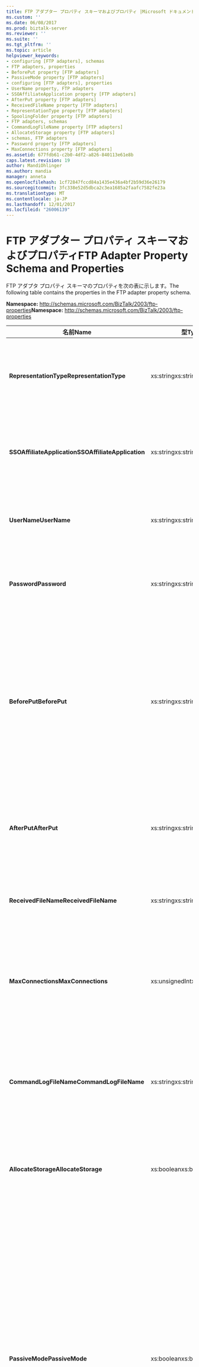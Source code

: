 ```yaml
---
title: FTP アダプター プロパティ スキーマおよびプロパティ |Microsoft ドキュメント
ms.custom: ''
ms.date: 06/08/2017
ms.prod: biztalk-server
ms.reviewer: ''
ms.suite: ''
ms.tgt_pltfrm: ''
ms.topic: article
helpviewer_keywords:
- configuring [FTP adapters], schemas
- FTP adapters, properties
- BeforePut property [FTP adapters]
- PassiveMode property [FTP adapters]
- configuring [FTP adapters], properties
- UserName property, FTP adapters
- SSOAffiliateApplication property [FTP adapters]
- AfterPut property [FTP adapters]
- ReceivedFileName property [FTP adapters]
- RepresentationType property [FTP adapters]
- SpoolingFolder property [FTP adapters]
- FTP adapters, schemas
- CommandLogFileName property [FTP adapters]
- AllocateStorage property [FTP adapters]
- schemas, FTP adapters
- Password property [FTP adapters]
- MaxConnections property [FTP adapters]
ms.assetid: 677fdb61-c2b0-4df2-a826-840113e61e8b
caps.latest.revision: 19
author: MandiOhlinger
ms.author: mandia
manager: anneta
ms.openlocfilehash: 1cf72847fccd84a1435e436a4bf2b59d36e26179
ms.sourcegitcommit: 3fc338e52d5dbca2c3ea1685a2faafc7582fe23a
ms.translationtype: MT
ms.contentlocale: ja-JP
ms.lasthandoff: 12/01/2017
ms.locfileid: "26006139"
---
```

# <a name="ftp-adapter-property-schema-and-properties"></a><span data-ttu-id="23c93-102">FTP アダプター プロパティ スキーマおよびプロパティ</span><span class="sxs-lookup"><span data-stu-id="23c93-102">FTP Adapter Property Schema and Properties</span></span>
<span data-ttu-id="23c93-103">FTP アダプタ プロパティ スキーマのプロパティを次の表に示します。</span><span class="sxs-lookup"><span data-stu-id="23c93-103">The following table contains the properties in the FTP adapter property schema.</span></span>  
  
 <span data-ttu-id="23c93-104">**Namespace:** http://schemas.microsoft.com/BizTalk/2003/ftp-properties</span><span class="sxs-lookup"><span data-stu-id="23c93-104">**Namespace:** http://schemas.microsoft.com/BizTalk/2003/ftp-properties</span></span>  
  
|<span data-ttu-id="23c93-105">名前</span><span class="sxs-lookup"><span data-stu-id="23c93-105">Name</span></span>|<span data-ttu-id="23c93-106">型</span><span class="sxs-lookup"><span data-stu-id="23c93-106">Type</span></span>|<span data-ttu-id="23c93-107">Description</span><span class="sxs-lookup"><span data-stu-id="23c93-107">Description</span></span>|  
|----------|----------|-----------------|  
|<span data-ttu-id="23c93-108">**RepresentationType**</span><span class="sxs-lookup"><span data-stu-id="23c93-108">**RepresentationType**</span></span>|<span data-ttu-id="23c93-109">xs:string</span><span class="sxs-lookup"><span data-stu-id="23c93-109">xs:string</span></span>|<span data-ttu-id="23c93-110">FTP アダプタによって送信されるデータの形式を指定します。</span><span class="sxs-lookup"><span data-stu-id="23c93-110">Specifies how the FTP adapter sends data.</span></span><br /><br /> <span data-ttu-id="23c93-111">**有効な値:** バイナリまたは ASCII</span><span class="sxs-lookup"><span data-stu-id="23c93-111">**Valid values:** binary or ASCII</span></span>|  
|<span data-ttu-id="23c93-112">**SSOAffiliateApplication**</span><span class="sxs-lookup"><span data-stu-id="23c93-112">**SSOAffiliateApplication**</span></span>|<span data-ttu-id="23c93-113">xs:string</span><span class="sxs-lookup"><span data-stu-id="23c93-113">xs:string</span></span>|<span data-ttu-id="23c93-114">FTP 送信ポートで使用するエンタープライズ シングル サインオン関連アプリケーションを指定します。</span><span class="sxs-lookup"><span data-stu-id="23c93-114">Specifies the Enterprise Single Sign-On affiliate application to use on the FTP send port.</span></span>|  
|<span data-ttu-id="23c93-115">**UserName**</span><span class="sxs-lookup"><span data-stu-id="23c93-115">**UserName**</span></span>|<span data-ttu-id="23c93-116">xs:string</span><span class="sxs-lookup"><span data-stu-id="23c93-116">xs:string</span></span>|<span data-ttu-id="23c93-117">メッセージの送信時に FTP サーバーにログオンするユーザーの名前を指定します。</span><span class="sxs-lookup"><span data-stu-id="23c93-117">Specifies the user name to log on to the FTP server when sending messages.</span></span>|  
|<span data-ttu-id="23c93-118">**Password**</span><span class="sxs-lookup"><span data-stu-id="23c93-118">**Password**</span></span>|<span data-ttu-id="23c93-119">xs:string</span><span class="sxs-lookup"><span data-stu-id="23c93-119">xs:string</span></span>|<span data-ttu-id="23c93-120">メッセージの送信時に FTP サーバーへのログオンに使用するパスワードを指定します。</span><span class="sxs-lookup"><span data-stu-id="23c93-120">Specifies the password to use when logging on to the FTP server when sending messages.</span></span>|  
|<span data-ttu-id="23c93-121">**BeforePut**</span><span class="sxs-lookup"><span data-stu-id="23c93-121">**BeforePut**</span></span>|<span data-ttu-id="23c93-122">xs:string</span><span class="sxs-lookup"><span data-stu-id="23c93-122">xs:string</span></span>|<span data-ttu-id="23c93-123">ファイルの PUT コマンドの前に実行する FTP コマンドを指定します。たとえば、FTP サーバーの既定値を変更するコマンドなどがあります。</span><span class="sxs-lookup"><span data-stu-id="23c93-123">Specifies the FTP commands to run before the file PUT, such as commands to change default values on the FTP server.</span></span> <span data-ttu-id="23c93-124">コマンドの区切りにはセミコロン (;) を使用します。</span><span class="sxs-lookup"><span data-stu-id="23c93-124">Separate commands with a semicolon (;).</span></span> <span data-ttu-id="23c93-125">ファイルを開くコマンドは必要ありません。</span><span class="sxs-lookup"><span data-stu-id="23c93-125">No open command is required.</span></span>|  
|<span data-ttu-id="23c93-126">**AfterPut**</span><span class="sxs-lookup"><span data-stu-id="23c93-126">**AfterPut**</span></span>|<span data-ttu-id="23c93-127">xs:string</span><span class="sxs-lookup"><span data-stu-id="23c93-127">xs:string</span></span>|<span data-ttu-id="23c93-128">ファイル PUT の後に実行する FTP コマンドを指定します。</span><span class="sxs-lookup"><span data-stu-id="23c93-128">Specifies the FTP commands to run after the file PUT.</span></span> <span data-ttu-id="23c93-129">コマンドの区切りにはセミコロン (;) を使用します。</span><span class="sxs-lookup"><span data-stu-id="23c93-129">Separate commands with a semicolon (;).</span></span>|  
|<span data-ttu-id="23c93-130">**ReceivedFileName**</span><span class="sxs-lookup"><span data-stu-id="23c93-130">**ReceivedFileName**</span></span>|<span data-ttu-id="23c93-131">xs:string</span><span class="sxs-lookup"><span data-stu-id="23c93-131">xs:string</span></span>|<span data-ttu-id="23c93-132">FTP アダプタがメッセージを読み取るファイルの完全な名前を指定します。</span><span class="sxs-lookup"><span data-stu-id="23c93-132">Specifies the full name of the file from which the FTP adapter reads the message.</span></span>|  
|<span data-ttu-id="23c93-133">**MaxConnections**</span><span class="sxs-lookup"><span data-stu-id="23c93-133">**MaxConnections**</span></span>|<span data-ttu-id="23c93-134">xs:unsignedInt</span><span class="sxs-lookup"><span data-stu-id="23c93-134">xs:unsignedInt</span></span>|<span data-ttu-id="23c93-135">サーバーに対して同時に開くことができる FTP 接続の最大数を指定します。</span><span class="sxs-lookup"><span data-stu-id="23c93-135">Specifies the maximum number of concurrent FTP connections that can be opened to the server.</span></span> <span data-ttu-id="23c93-136">値 0 を指定した場合、接続は制限されません。</span><span class="sxs-lookup"><span data-stu-id="23c93-136">A value of 0 means no limit.</span></span>|  
|<span data-ttu-id="23c93-137">**CommandLogFileName**</span><span class="sxs-lookup"><span data-stu-id="23c93-137">**CommandLogFileName**</span></span>|<span data-ttu-id="23c93-138">xs:string</span><span class="sxs-lookup"><span data-stu-id="23c93-138">xs:string</span></span>|<span data-ttu-id="23c93-139">FTP 経由でファイルを送受信したときに発生したエラー状態の診断に使用できるログ ファイルのコピーを保存する場所を指定します。</span><span class="sxs-lookup"><span data-stu-id="23c93-139">Specifies the location to save a copy of a log file that can be used to diagnose error conditions when sending or receiving files through FTP.</span></span>|  
|<span data-ttu-id="23c93-140">**AllocateStorage**</span><span class="sxs-lookup"><span data-stu-id="23c93-140">**AllocateStorage**</span></span>|<span data-ttu-id="23c93-141">xs:boolean</span><span class="sxs-lookup"><span data-stu-id="23c93-141">xs:boolean</span></span>|<span data-ttu-id="23c93-142">BizTalk Server では、このオプションは廃止されており、このプロパティの使用はお勧めします。</span><span class="sxs-lookup"><span data-stu-id="23c93-142">This option is deprecated in BizTalk Server and use of this property is discouraged.</span></span>|  
|<span data-ttu-id="23c93-143">**PassiveMode**</span><span class="sxs-lookup"><span data-stu-id="23c93-143">**PassiveMode**</span></span>|<span data-ttu-id="23c93-144">xs:boolean</span><span class="sxs-lookup"><span data-stu-id="23c93-144">xs:boolean</span></span>|<span data-ttu-id="23c93-145">FTP サーバーへのアダプターの接続モードを指定します。</span><span class="sxs-lookup"><span data-stu-id="23c93-145">Specifies the mode in which the adapter connects to the FTP server.</span></span><br /><br /> <span data-ttu-id="23c93-146">アクティブ モードでは、FTP アダプターによって開かれたポートに FTP サーバーが接続します。</span><span class="sxs-lookup"><span data-stu-id="23c93-146">In active mode, the FTP server connects to a port opened by the FTP adapter.</span></span> <span data-ttu-id="23c93-147">パッシブ モードでは、FTP サーバーによって開かれたポートに FTP アダプターが接続します。</span><span class="sxs-lookup"><span data-stu-id="23c93-147">In passive mode, the FTP adapter connects to a port opened by the FTP server.</span></span><br /><br /> <span data-ttu-id="23c93-148">場合**PassiveMode**は、アダプターがアクティブ モードを使用して FTP サーバーに接続し、false を指定します。</span><span class="sxs-lookup"><span data-stu-id="23c93-148">If **PassiveMode** is false then the adapter connects to the FTP server using Active mode.</span></span> <span data-ttu-id="23c93-149">このプロパティの既定値は False です。</span><span class="sxs-lookup"><span data-stu-id="23c93-149">The default value for this property is false.</span></span>|  
|<span data-ttu-id="23c93-150">**SpoolingFolder**</span><span class="sxs-lookup"><span data-stu-id="23c93-150">**SpoolingFolder**</span></span>|<span data-ttu-id="23c93-151">xs:string</span><span class="sxs-lookup"><span data-stu-id="23c93-151">xs:string</span></span>|<span data-ttu-id="23c93-152">FTP サーバーの一時フォルダの場所を指定します。</span><span class="sxs-lookup"><span data-stu-id="23c93-152">Specifies the location for a temporary folder on the FTP server.</span></span> <span data-ttu-id="23c93-153">このフォルダは、転送エラーの修復に使用されます。</span><span class="sxs-lookup"><span data-stu-id="23c93-153">You use this to ensure recovery from a transfer failure.</span></span>|  
|<span data-ttu-id="23c93-154">**UseSsl**</span><span class="sxs-lookup"><span data-stu-id="23c93-154">**UseSsl**</span></span>|<span data-ttu-id="23c93-155">xs:boolean</span><span class="sxs-lookup"><span data-stu-id="23c93-155">xs:boolean</span></span>|<span data-ttu-id="23c93-156">FTPS サーバーとの通信で FTP アダプターが強制的に SSL を使用するかどうかを指定します。</span><span class="sxs-lookup"><span data-stu-id="23c93-156">Specifies whether the FTP adapter must use SSL to communicate with the FTPS server.</span></span>|  
|<span data-ttu-id="23c93-157">**UseDataProtection**</span><span class="sxs-lookup"><span data-stu-id="23c93-157">**UseDataProtection**</span></span>|<span data-ttu-id="23c93-158">xs:boolean</span><span class="sxs-lookup"><span data-stu-id="23c93-158">xs:boolean</span></span>|<span data-ttu-id="23c93-159">ファイル転送に SSL 暗号化を使用するかどうかを指定します。</span><span class="sxs-lookup"><span data-stu-id="23c93-159">Specifies whether SSL encryption is used for file transfers.</span></span> <span data-ttu-id="23c93-160">FTPS サーバーとの間でデータ ファイルを送受信する場合にアダプターで強制的に SSL 暗号化を使用する場合は True を選択します。</span><span class="sxs-lookup"><span data-stu-id="23c93-160">Choose true if the adapter must use SSL encryption when it sends and receives data files from the FTPS server.</span></span> <span data-ttu-id="23c93-161">アダプターがデータ ファイルをプレーンテキストで送受信する場合は False を選択します。</span><span class="sxs-lookup"><span data-stu-id="23c93-161">Choose false for the adapter to send and receive data files as plaintext.</span></span>|  
|<span data-ttu-id="23c93-162">**FtpsConnectionMode**</span><span class="sxs-lookup"><span data-stu-id="23c93-162">**FtpsConnectionMode**</span></span>|<span data-ttu-id="23c93-163">xs:string</span><span class="sxs-lookup"><span data-stu-id="23c93-163">xs:string</span></span>|<span data-ttu-id="23c93-164">FTPS サーバーに対する SSL 接続のモードを指定します。</span><span class="sxs-lookup"><span data-stu-id="23c93-164">Specifies the mode of SSL connection made to the FTPS server.</span></span><br /><br /> <span data-ttu-id="23c93-165">**有効な値:** 暗黙的または明示的な</span><span class="sxs-lookup"><span data-stu-id="23c93-165">**Valid Values:** Implicit or Explicit</span></span>|  
|<span data-ttu-id="23c93-166">**ClientCertificateHash**</span><span class="sxs-lookup"><span data-stu-id="23c93-166">**ClientCertificateHash**</span></span>|<span data-ttu-id="23c93-167">xs:string</span><span class="sxs-lookup"><span data-stu-id="23c93-167">xs:string</span></span>|<span data-ttu-id="23c93-168">SSL (Secure Sockets Layer) のネゴシエーションで使用する必要のあるクライアント証明書の SHA1 ハッシュを指定します。</span><span class="sxs-lookup"><span data-stu-id="23c93-168">Specifies the SHA1 hash of the client certificate that must be used in the Secure Sockets Layer (SSL) negotiation.</span></span><br /><br /> <span data-ttu-id="23c93-169">このハッシュに基づいて、BizTalk ホスト インスタンスを実行しているユーザー アカウントの個人ストアからクライアント証明書が取得されます。</span><span class="sxs-lookup"><span data-stu-id="23c93-169">Based on this hash, the client certificate is picked up from the personal store of the user account under which the BizTalk host instance is running.</span></span>|  
  
## <a name="see-also"></a><span data-ttu-id="23c93-170">参照</span><span class="sxs-lookup"><span data-stu-id="23c93-170">See Also</span></span>  
 [<span data-ttu-id="23c93-171">FTP アダプターの構成</span><span class="sxs-lookup"><span data-stu-id="23c93-171">Configuring the FTP Adapter</span></span>](../core/configuring-the-ftp-adapter.md)
 
 [<span data-ttu-id="23c93-172">FTP アダプターのベスト プラクティスと推奨事項</span><span class="sxs-lookup"><span data-stu-id="23c93-172">Best practices and recommendations for the FTP Adapter</span></span>](../core/best-practices-and-recommendations-for-the-ftp-adapter.md)
 
 [<span data-ttu-id="23c93-173">FTP アダプター</span><span class="sxs-lookup"><span data-stu-id="23c93-173">FTP Adapter</span></span>](../core/ftp-adapter.md)
